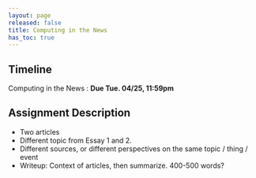 ```yaml
---
layout: page
released: false
title: Computing in the News
has_toc: true
---
```


## Timeline

Computing in the News
: **Due Tue. 04/25, 11:59pm**

## Assignment Description

- Two articles
- Different topic from Essay 1 and 2.
- Different sources, or different perspectives on the same topic / thing / event
- Writeup: Context of articles, then summarize. 400-500 words?
